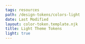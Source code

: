 ```yaml
---
tags: resources
path: /design-tokens/colors-light
date: Last Modified
layout: color-token.template.njk
title: Light Theme Tokens
light: true
---
```

